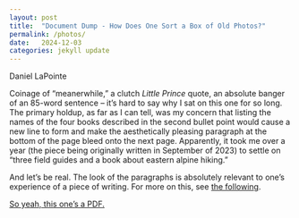 ```yaml
---
layout: post
title:  "Document Dump - How Does One Sort a Box of Old Photos?"
permalink: /photos/
date:   2024-12-03
categories: jekyll update
---
```


Daniel LaPointe

Coinage of “meanerwhile,” a clutch *Little Prince* quote, an absolute banger of an 85-word sentence – it’s hard to say why I sat on this one for so long. The primary holdup, as far as I can tell, was my concern that listing the names of the four books described in the second bullet point would cause a new line to form and make the aesthetically pleasing paragraph at the bottom of the page bleed onto the next page. Apparently, it took me over a year (the piece being originally written in September of 2023) to settle on “three field guides and a book about eastern alpine hiking.”

And let’s be real. The look of the paragraphs is absolutely relevant to one’s experience of a piece of writing. For more on this, see [the following](https://www.stim.blog/random/).

[So yeah, this one’s a PDF.](/assets/dan_photos.pdf)
